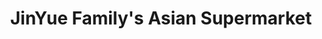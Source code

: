 ---
title: "JinYue Family's Asian Supermarket"
url: /balwyn/jinyue-familys-asian-supermarket/
shop: convenience
---